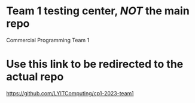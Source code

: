 # Team 1 testing center, *NOT* the main repo
Commercial Programming Team 1

# Use this link to be redirected to the actual repo
https://github.com/LYITComputing/cp1-2023-team1
